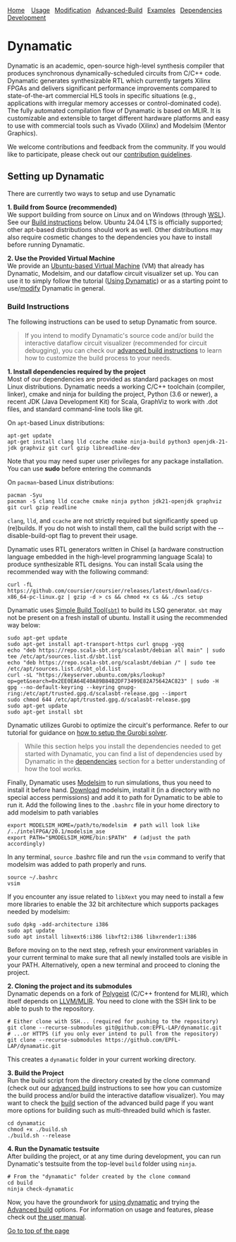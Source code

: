 [Home](README.md) <span>&ensp;</span> [Usage](user-guide-topics/usage.md)<span>&ensp;</span> [Modification](user-guide-topics/advancedusage.md)<span>&ensp;</span> [Advanced-Build](user-guide-topics/advanced-build.md) <span>&ensp;</span>[Examples](user-guide-topics/examples.md) <span>&ensp;</span>[Dependencies](user-guide-topics/dependencies.md) <span>&ensp;</span>[Development](user-guide-topics/work-in-progress.md)
# Dynamatic
Dynamatic is an academic, open-source high-level synthesis compiler that produces synchronous dynamically-scheduled circuits from C/C++ code. Dynamatic generates synthesizable RTL which currently targets Xilinx FPGAs and delivers significant performance improvements compared to state-of-the-art commercial HLS tools in specific situations (e.g., applications with irregular memory accesses or control-dominated code). The fully automated compilation flow of Dynamatic is based on MLIR. It is customizable and extensible to target different hardware platforms and easy to use with commercial tools such as Vivado (Xilinx) and Modelsim (Mentor Graphics).

We welcome contributions and feedback from the community. If you would like to participate, please check out our [contribution guidelines](https://github.com/EPFL-LAP/dynamatic/blob/main/docs/GettingStarted.md#contributing).

## Setting up Dynamatic

There are currently two ways to setup and use Dynamatic

**1. Build from Source (recommended)**  
We support building from source on Linux and on Windows (through [WSL](https://learn.microsoft.com/en-us/windows/wsl/install)). See our [Build instructions](#build-instructions) below. Ubuntu 24.04 LTS is officially supported; other apt-based distributions should work as well. Other distributions may also require cosmetic changes to the dependencies you have to install before running Dynamatic.

**2. Use the Provided Virtual Machine**  
We provide an [Ubuntu-based Virtual Machine](https://github.com/EPFL-LAP/dynamatic/blob/main/docs/VMSetup.md) (VM) that already has Dynamatic, Modelsim, and our dataflow circuit visualizer set up. You can use it to simply follow the tutorial ([Using Dynamatic](usage.md)) or as a starting point to use/[modify](advancedusage.md) Dynamatic in general.


### Build Instructions
The following instructions can be used to setup Dynamatic from source.  
>If you intend to modify Dynamatic's source code and/or build the interactive dataflow circuit visualizer (recommended for circuit debugging), you can check our [advanced build instructions](advanced-build.md) to learn how to customize the build process to your needs.

**1. Install dependencies required by the project**  
Most of our dependencies are provided as standard packages on most Linux distributions. Dynamatic needs a working C/C++ toolchain (compiler, linker), cmake and ninja for building the project, Python (3.6 or newer), a recent JDK (Java Development Kit) for Scala, GraphViz to work with .dot files, and standard command-line tools like git.

On `apt`-based Linux distributions:
```
apt-get update
apt-get install clang lld ccache cmake ninja-build python3 openjdk-21-jdk graphviz git curl gzip libreadline-dev
```
Note that you may need super user privileges for any package installation. You can use **sudo** before entering the commands

On `pacman`-based Linux distributions:
```
pacman -Syu
pacman -S clang lld ccache cmake ninja python jdk21-openjdk graphviz git curl gzip readline
```
`clang`, `lld`, and `ccache` are not strictly required but significantly speed up (re)builds. If you do not wish to install them, call the build script with the --disable-build-opt flag to prevent their usage.

Dynamatic uses RTL generators written in Chisel (a hardware construction language embedded in the high-level programming language Scala) to produce synthesizable RTL designs. You can install Scala using the recommended way with the following command:
```
curl -fL https://github.com/coursier/coursier/releases/latest/download/cs-x86_64-pc-linux.gz | gzip -d > cs && chmod +x cs && ./cs setup
```

Dynamatic uses [Simple Build Tool(`sbt`)](https://www.scala-sbt.org/1.x/docs/Installing-sbt-on-Linux.html) to build its LSQ generator. `sbt` may not be present on a fresh install of ubuntu. Install it using the recommended way below:
```
sudo apt-get update
sudo apt-get install apt-transport-https curl gnupg -yqq
echo "deb https://repo.scala-sbt.org/scalasbt/debian all main" | sudo tee /etc/apt/sources.list.d/sbt.list
echo "deb https://repo.scala-sbt.org/scalasbt/debian /" | sudo tee /etc/apt/sources.list.d/sbt_old.list
curl -sL "https://keyserver.ubuntu.com/pks/lookup?op=get&search=0x2EE0EA64E40A89B84B2DF73499E82A75642AC823" | sudo -H gpg --no-default-keyring --keyring gnupg-ring:/etc/apt/trusted.gpg.d/scalasbt-release.gpg --import
sudo chmod 644 /etc/apt/trusted.gpg.d/scalasbt-release.gpg
sudo apt-get update
sudo apt-get install sbt
```

Dynamatic utilizes Gurobi to optimize the circuit's performance. Refer to our tutorial for guidance on [how to setup the Gurobi solver](advanced-build.md#1-gurobi).

>While this section helps you install the dependencies needed to get started with Dynamatic, you can find a list of dependencies used by Dynamatic in the [dependencies](dependencies.md) section for a better understanding of how the tool works.

Finally, Dynamatic uses [Modelsim](hhttps://www.intel.com/content/www/us/en/software-kit/750666/modelsim-intel-fpgas-standard-edition-software-version-20-1-1.html) to run simulations, thus you need to install it before hand. [Download](https://www.intel.com/content/www/us/en/software-kit/750666/modelsim-intel-fpgas-standard-edition-software-version-20-1-1.html) modelsim, install it (in a directory with no special access permissions) and add it to path for Dynamatic to be able to run it. Add the following lines to the `.bashrc` file in your home directory to add modelsim to path variables
```
export MODELSIM_HOME=/path/to/modelsim  # path will look like /../intelFPGA/20.1/modelsim_ase
export PATH="$MODELSIM_HOME/bin:$PATH"  # (adjust the path accordingly)
```
In any terminal, `source` .bashrc file and run the `vsim` command to verify that modelsim was added to path properly and runs.
```
source ~/.bashrc
vsim
```
If you encounter any issue related to `libXext` you may need to install a few more libraries to enable the 32 bit architecture which supports packages needed by modelsim:
```
sudo dpkg -add-architecture i386
sudo apt update
sudo apt install libxext6:i386 libxft2:i386 libxrender1:i386
```
Before moving on to the next step, refresh your environment variables in your current terminal to make sure that all newly installed tools are visible in your PATH. Alternatively, open a new terminal and proceed to cloning the project.

**2. Cloning the project and its submodules**  
Dynamatic depends on a fork of [Polygeist](https://github.com/EPFL-LAP/Polygeist) (C/C++ frontend for MLIR), which itself depends on [LLVM/MLIR](https://github.com/llvm/llvm-project). You need to clone with the SSH link to be able to push to the repository.
```
# Either clone with SSH... (required for pushing to the repository)
git clone --recurse-submodules git@github.com:EPFL-LAP/dynamatic.git
# ...or HTTPS (if you only ever intend to pull from the repository)
git clone --recurse-submodules https://github.com/EPFL-LAP/dynamatic.git
```
This creates a `dynamatic` folder in your current working directory.

**3. Build the Project**  
Run the build script from the directory created by the clone command (check out our [advanced build](advanced-build.md) instructions to see how you can customize the build process and/or build the interactive dataflow visualizer). You may want to check the [build](advanced-build.md#3-building) section of the advanced build page if you want more options for building such as multi-threaded build which is faster.
```
cd dynamatic
chmod +x ./build.sh
./build.sh --release
```

**4. Run the Dynamatic testsuite**  
After building the project, or at any time during development, you can run Dynamatic's testsuite from the top-level ```build``` folder using ```ninja```.
```
# From the "dynamatic" folder created by the clone command
cd build
ninja check-dynamatic
```
Now, you have the groundwork for [using dynamatic](usage.md) and trying the [Advanced build](advanced-build.md) options.
For information on usage and features, please check out [the user manual](docs/UserManual.md).

[Go to top of the page](#installing-dynamatic)